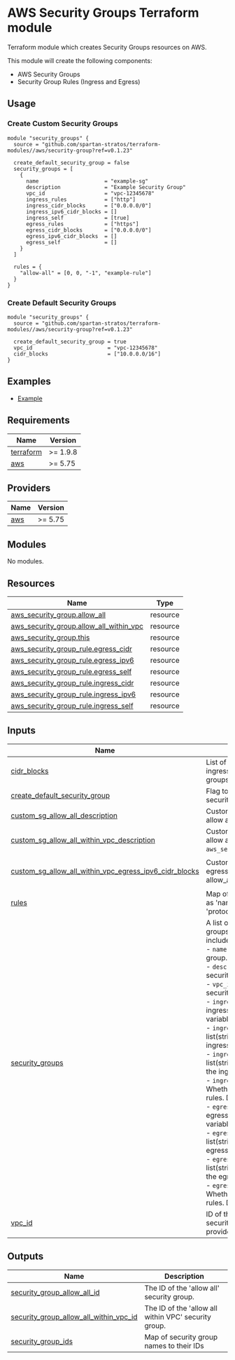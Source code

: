 # AWS Security Groups Terraform module
Terraform module which creates Security Groups resources on AWS.

This module will create the following components:
- AWS Security Groups
- Security Group Rules (Ingress and Egress)

## Usage
### Create Custom Security Groups
```hcl
module "security_groups" {
  source = "github.com/spartan-stratos/terraform-modules//aws/security-group?ref=v0.1.23"
  
  create_default_security_group = false
  security_groups = [
    {
      name                     = "example-sg"
      description              = "Example Security Group"
      vpc_id                   = "vpc-12345678"
      ingress_rules            = ["http"]
      ingress_cidr_blocks      = ["0.0.0.0/0"]
      ingress_ipv6_cidr_blocks = []
      ingress_self             = [true]
      egress_rules             = ["https"]
      egress_cidr_blocks       = ["0.0.0.0/0"]
      egress_ipv6_cidr_blocks  = []
      egress_self              = []
    }
  ]

  rules = {
    "allow-all" = [0, 0, "-1", "example-rule"]
  }
}
```

### Create Default Security Groups
```hcl
module "security_groups" {
  source = "github.com/spartan-stratos/terraform-modules//aws/security-group?ref=v0.1.23"

  create_default_security_group = true
  vpc_id                        = "vpc-12345678"
  cidr_blocks                   = ["10.0.0.0/16"]
}
```

## Examples
- [Example](./examples/complete/)

<!-- BEGIN_TF_DOCS -->
## Requirements

| Name | Version |
|------|---------|
| <a name="requirement_terraform"></a> [terraform](#requirement\_terraform) | >= 1.9.8 |
| <a name="requirement_aws"></a> [aws](#requirement\_aws) | >= 5.75 |

## Providers

| Name | Version |
|------|---------|
| <a name="provider_aws"></a> [aws](#provider\_aws) | >= 5.75 |

## Modules

No modules.

## Resources

| Name | Type |
|------|------|
| [aws_security_group.allow_all](https://registry.terraform.io/providers/hashicorp/aws/latest/docs/resources/security_group) | resource |
| [aws_security_group.allow_all_within_vpc](https://registry.terraform.io/providers/hashicorp/aws/latest/docs/resources/security_group) | resource |
| [aws_security_group.this](https://registry.terraform.io/providers/hashicorp/aws/latest/docs/resources/security_group) | resource |
| [aws_security_group_rule.egress_cidr](https://registry.terraform.io/providers/hashicorp/aws/latest/docs/resources/security_group_rule) | resource |
| [aws_security_group_rule.egress_ipv6](https://registry.terraform.io/providers/hashicorp/aws/latest/docs/resources/security_group_rule) | resource |
| [aws_security_group_rule.egress_self](https://registry.terraform.io/providers/hashicorp/aws/latest/docs/resources/security_group_rule) | resource |
| [aws_security_group_rule.ingress_cidr](https://registry.terraform.io/providers/hashicorp/aws/latest/docs/resources/security_group_rule) | resource |
| [aws_security_group_rule.ingress_ipv6](https://registry.terraform.io/providers/hashicorp/aws/latest/docs/resources/security_group_rule) | resource |
| [aws_security_group_rule.ingress_self](https://registry.terraform.io/providers/hashicorp/aws/latest/docs/resources/security_group_rule) | resource |

## Inputs

| Name | Description | Type | Default | Required |
|------|-------------|------|---------|:--------:|
| <a name="input_cidr_blocks"></a> [cidr\_blocks](#input\_cidr\_blocks) | List of allowed CIDR blocks used to define ingress/egress rules for the security groups. | `list(string)` | `[]` | no |
| <a name="input_create_default_security_group"></a> [create\_default\_security\_group](#input\_create\_default\_security\_group) | Flag to determine whether a default security group should be created. | `bool` | `true` | no |
| <a name="input_custom_sg_allow_all_description"></a> [custom\_sg\_allow\_all\_description](#input\_custom\_sg\_allow\_all\_description) | Custom description for security group allow all `aws_security_group.allow_all`. | `string` | `null` | no |
| <a name="input_custom_sg_allow_all_within_vpc_description"></a> [custom\_sg\_allow\_all\_within\_vpc\_description](#input\_custom\_sg\_allow\_all\_within\_vpc\_description) | Custom description for security group allow all within vpc `aws_security_group.allow_all_within_vpc`. | `string` | `null` | no |
| <a name="input_custom_sg_allow_all_within_vpc_egress_ipv6_cidr_blocks"></a> [custom\_sg\_allow\_all\_within\_vpc\_egress\_ipv6\_cidr\_blocks](#input\_custom\_sg\_allow\_all\_within\_vpc\_egress\_ipv6\_cidr\_blocks) | Custom IPv6 CIDR blocks to allow in the egress rules for the security group allow\_all\_within\_vpc | `list(string)` | <pre>[<br/>  "::/0"<br/>]</pre> | no |
| <a name="input_rules"></a> [rules](#input\_rules) | Map of known security group rules (define as 'name' = ['from port', 'to port', 'protocol', 'description']) | `map(list(any))` | `null` | no |
| <a name="input_security_groups"></a> [security\_groups](#input\_security\_groups) | A list of objects defining custom security groups. Each security group object should include the following properties:<br/>- `name` (string): The name of the security group.<br/>- `description` (string): A description of the security group's purpose.<br/>- `vpc_id` (string): The VPC ID where the security group will be created.<br/>- `ingress_rules` (list(string)): A list of ingress rule names defined in the `rules` variable.<br/>- `ingress_cidr_blocks` (optional, list(string)): CIDR blocks to allow in the ingress rules. Default is an empty list.<br/>- `ingress_ipv6_cidr_blocks` (optional, list(string)): IPv6 CIDR blocks to allow in the ingress rules. Default is an empty list.<br/>- `ingress_self` (optional, list(bool)): Whether to allow self-referencing ingress rules. Default is an empty list.<br/>- `egress_rules` (list(string)): A list of egress rule names defined in the `rules` variable.<br/>- `egress_cidr_blocks` (optional, list(string)): CIDR blocks to allow in the egress rules. Default is an empty list.<br/>- `egress_ipv6_cidr_blocks` (optional, list(string)): IPv6 CIDR blocks to allow in the egress rules. Default is an empty list.<br/>- `egress_self` (optional, list(bool)): Whether to allow self-referencing egress rules. Default is an empty list. | <pre>list(object({<br/>    name                     = string<br/>    description              = string<br/>    vpc_id                   = string<br/>    ingress_rules            = list(string)<br/>    ingress_cidr_blocks      = optional(list(string))<br/>    ingress_ipv6_cidr_blocks = optional(list(string))<br/>    ingress_self             = optional(list(bool))<br/>    egress_rules             = list(string)<br/>    egress_cidr_blocks       = optional(list(string))<br/>    egress_ipv6_cidr_blocks  = optional(list(string))<br/>    egress_self              = optional(list(bool))<br/>  }))</pre> | `null` | no |
| <a name="input_vpc_id"></a> [vpc\_id](#input\_vpc\_id) | ID of the main VPC associated with the security groups. Can be null if not provided. | `string` | `null` | no |

## Outputs

| Name | Description |
|------|-------------|
| <a name="output_security_group_allow_all_id"></a> [security\_group\_allow\_all\_id](#output\_security\_group\_allow\_all\_id) | The ID of the 'allow all' security group. |
| <a name="output_security_group_allow_all_within_vpc_id"></a> [security\_group\_allow\_all\_within\_vpc\_id](#output\_security\_group\_allow\_all\_within\_vpc\_id) | The ID of the 'allow all within VPC' security group. |
| <a name="output_security_group_ids"></a> [security\_group\_ids](#output\_security\_group\_ids) | Map of security group names to their IDs |
<!-- END_TF_DOCS -->
